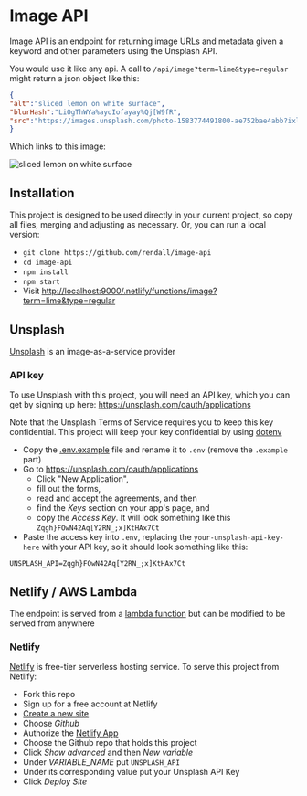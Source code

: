 # Image API

Image API is an endpoint for returning image URLs and metadata given a keyword and other parameters using the Unsplash API.

You would use it like any api. A call to `/api/image?term=lime&type=regular` might return a json object like this:

```json
{
"alt":"sliced lemon on white surface",
"blurHash":"LiOgThWYa%ayoIofayay%Qj[W9fR",
"src":"https://images.unsplash.com/photo-1583774491800-ae752bae4abb?ixlib=rb-1.2.1&q=80&fm=jpg&crop=entropy&cs=tinysrgb&w=1080&fit=max&ixid=eyJhcHBfaWQiOjE3NDcwN30"
}
```

Which links to this image:

![sliced lemon on white surface](https://images.unsplash.com/photo-1583774491800-ae752bae4abb?ixlib=rb-1.2.1&q=80&fm=jpg&crop=entropy&cs=tinysrgb&w=1080&fit=max&ixid=eyJhcHBfaWQiOjE3NDcwN30)

## Installation

This project is designed to be used directly in your current project, so copy all files, merging and adjusting as necessary. Or, you can run a local version:

* `git clone https://github.com/rendall/image-api`
* `cd image-api`
* `npm install`
* `npm start`
* Visit <http://localhost:9000/.netlify/functions/image?term=lime&type=regular>

## Unsplash

[Unsplash](https://unsplash.com/) is an image-as-a-service provider

### API key

To use Unsplash with this project, you will need an API key, which you can get by signing up here: <https://unsplash.com/oauth/applications>

Note that the Unsplash Terms of Service requires you to keep this key confidential. This project will keep your key confidential by using [dotenv](https://github.com/motdotla/dotenv)

* Copy the [.env.example](.env.example) file and rename it to `.env` (remove the `.example` part)
* Go to <https://unsplash.com/oauth/applications>
  * Click "New Application",
  * fill out the forms,
  * read and accept the agreements, and then
  * find the *Keys* section on your app's page, and
  * copy the *Access Key*. It will look something like this `Zqgh}FOwN42Aq[Y2RN_;x]KtHAx7Ct`
* Paste the access key into `.env`, replacing the `your-unsplash-api-key-here` with your API key, so it should look something like this:

`UNSPLASH_API=Zqgh}FOwN42Aq[Y2RN_;x]KtHAx7Ct`

## Netlify / AWS Lambda

The endpoint is served from a [lambda function](https://aws.amazon.com/lambda/) but can be modified to be served from anywhere

### Netlify

[Netlify](https://netlify.com) is free-tier serverless hosting service. To serve this project from Netlify:

* Fork this repo
* Sign up for a free account at Netlify
* [Create a new site](https://app.netlify.com/start)
* Choose *Github*
* Authorize the [Netlify App](https://github.com/apps/netlify/installations/new)
* Choose the Github repo that holds this project
* Click *Show advanced* and then *New variable*
* Under *VARIABLE_NAME* put `UNSPLASH_API`
* Under its corresponding value put your Unsplash API Key
* Click *Deploy Site*
